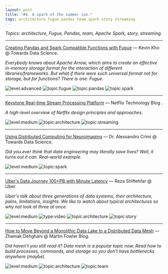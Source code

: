 ```yaml
---
layout: post
title: "#4. A spark of the summer sun."
tags: architecture fugue pandas team spark story streaming
---
```


*Topics: architecture, Fugue, Pandas, team, Apache Spark, story, streaming.*

<!--cut-->

---

[Creating Pandas and Spark Compatible Functions with Fugue](https://towardsdatascience.com/creating-pandas-and-spark-compatible-functions-with-fugue-8617c0b3d3a8) — Kevin Kho @ Towards Data Science.

*Everybody knows about Apache Arrow, which aims to create an effective in-memory storage format for the interaction of different libraries/frameworks. But what if there were such universal format not for storage, but for functions? There is one: Fugue.*

![level:advanced] ![topic:fugue] ![topic:pandas] ![topic:spark]

---

[Keystone Real-time Stream Processing Platform](https://netflixtechblog.com/keystone-real-time-stream-processing-platform-a3ee651812a) — Netflix Technology Blog
.

*A high-level overview of Netflix design principles and approaches.*

![level:medium] ![topic:architecture] ![topic:streaming]

---

[Using Distributed Computing for Neuroimaging](https://netflixtechblog.com/keystone-real-time-stream-processing-platform-a3ee651812a) — Dr. Alessandro Crimi @ Towards Data Science.

*Did you ever think that data engineering may literally save lives? Well, it turns out it can. Real-world example.*

![level:medium] ![topic:spark]

---

[Uber's Data Journey 100+PB with Minute Latency](https://youtu.be/YxlmgwHJaqw) — Reza Shiftehfar @ Uber.

*Uber's talk about three generations of data systems, their architecture, pains, limitations, insights. We like to watch about typical architectures so why not look at three at once.*

![level:medium] ![type:video] ![topic:architecture] ![topic:story]

---

[How to Move Beyond a Monolithic Data Lake to a Distributed Data Mesh](https://martinfowler.com/articles/data-monolith-to-mesh.html) — Zhamak Dehghani @ Martin Fowler Blog.

*Did haven't you still read it? Data mesh is a popular topic now. Read how to build processes, commands, and storage so you don't have bottlenecks anywhere (maybe).*

![level:medium] ![topic:architecture] ![topic:team]

<!--tags-->

[level:medium]: https://img.shields.io/badge/level-medium-blue
[level:advanced]: https://img.shields.io/badge/level-advanced-blue

[type:video]: https://img.shields.io/badge/type-video-c21bc6

[topic:architecture]: https://img.shields.io/badge/topic-architecture-260C3B
[topic:fugue]: https://img.shields.io/badge/topic-fugue-72F8DC
[topic:pandas]: https://img.shields.io/badge/topic-pandas-F28328
[topic:team]: https://img.shields.io/badge/topic-team-E0894F
[topic:spark]: https://img.shields.io/badge/topic-spark-6157A8
[topic:story]: https://img.shields.io/badge/topic-story-62A6B1
[topic:streaming]: https://img.shields.io/badge/topic-streaming-f15A02
